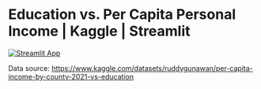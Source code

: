 # Education vs. Per Capita Personal Income | Kaggle | Streamlit


[![Streamlit App](https://static.streamlit.io/badges/streamlit_badge_black_white.svg)](
    https://county-education-vs-income.streamlit.app
)

Data source: https://www.kaggle.com/datasets/ruddygunawan/per-capita-income-by-county-2021-vs-education